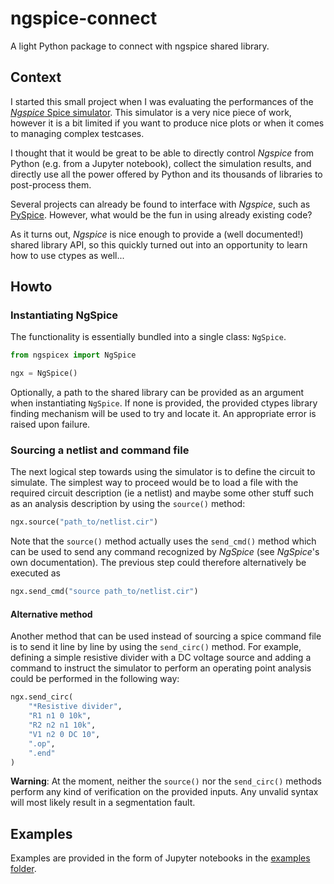 # ngspice-connect

A light Python package to connect with ngspice shared library.

## Context

I started this small project when I was evaluating the performances of the
[*Ngspice* Spice simulator](http://ngspice.sourceforge.net/). This simulator is
a very nice piece of work, however it is a bit limited if you want to produce
nice plots or when it comes to managing complex testcases.

I thought that it would be great to be able to directly control *Ngspice* from
Python (e.g. from a Jupyter notebook), collect the simulation results, and
directly use all the power offered by Python and its thousands of libraries to
post-process them.

Several projects can already be found to interface with *Ngspice*, such as
[PySpice](https://pyspice.fabrice-salvaire.fr/). However, what would be the fun
in using already existing code?

As it turns out, *Ngspice* is nice enough to provide a (well documented!) shared
library API, so this quickly turned out into an opportunity to learn how to use
ctypes as well...

## Howto

### Instantiating NgSpice

The functionality is essentially bundled into a single class: `NgSpice`.

```python
from ngspicex import NgSpice

ngx = NgSpice()
```

Optionally, a path to the shared library can be provided as an argument when
instantiating `NgSpice`. If none is provided, the provided ctypes library
finding mechanism will be used to try and locate it. An appropriate error is
raised upon failure.

### Sourcing a netlist and command file

The next logical step towards using the simulator is to define the circuit to
simulate. The simplest way to proceed would be to load a file with the required
circuit description (ie a netlist) and maybe some other stuff such as an
analysis description by using the `source()` method:

```python
ngx.source("path_to/netlist.cir")
```

Note that the `source()` method actually uses the `send_cmd()` method which can
be used to send any command recognized by *NgSpice* (see *NgSpice*'s own
documentation). The previous step could therefore alternatively be executed as

```python
ngx.send_cmd("source path_to/netlist.cir")
```

#### Alternative method

Another method that can be used instead of sourcing a spice command file is to
send it line by line by using the `send_circ()` method. For example, defining a
simple resistive divider with a DC voltage source and adding a command to
instruct the simulator to perform an operating point analysis could be performed
in the following way:

```python
ngx.send_circ(
    "*Resistive divider",
    "R1 n1 0 10k",
    "R2 n2 n1 10k",
    "V1 n2 0 DC 10",
    ".op",
    ".end"
)
```
**Warning**: At the moment, neither the `source()` nor the `send_circ()` methods
perform any kind of verification on the provided inputs. Any unvalid syntax will
most likely result in a segmentation fault.

## Examples

Examples are provided in the form of Jupyter notebooks in the [examples folder](examples).